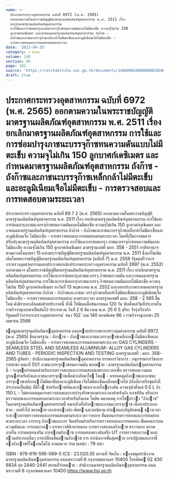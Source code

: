 ```yaml
---
name: >-
  ประกาศกระทรวงอุตสาหกรรม ฉบับที่ 6972 (พ.ศ. 2565)
  ออกตามความในพระราชบัญญัติมาตรฐานผลิตภัณฑ์อุตสาหกรรม พ.ศ. 2511 เรื่อง
  ยกเลิกมาตรฐานผลิตภัณฑ์อุตสาหกรรม
  การใช้และการซ่อมบำรุงภาชนะบรรจุก๊าซทนความดันแบบไม่มีตะเข็บ ความจุไม่เกิน 150
  ลูกบาศก์เดซิเมตร และกำหนดมาตรฐานผลิตภัณฑ์อุตสาหกรรม ถังก๊าซ -
  ถังก๊าซและภาชนะบรรจุก๊าซเหล็กกล้าไม่มีตะเข็บและอะลูมิเนียมเจือไม่มีตะเข็บ -
  การตรวจสอบและการทดสอบตามระยะเวลา
date: '2023-04-25'
category: ง พิเศษ
volume: 140
section: 96
page: 102
source: 'https://ratchakitcha.soc.go.th/documents/140D096S0000000010200.pdf'
draft: true
---
```


# ประกาศกระทรวงอุตสาหกรรม ฉบับที่ 6972 (พ.ศ. 2565) ออกตามความในพระราชบัญญัติมาตรฐานผลิตภัณฑ์อุตสาหกรรม พ.ศ. 2511 เรื่อง ยกเลิกมาตรฐานผลิตภัณฑ์อุตสาหกรรม การใช้และการซ่อมบำรุงภาชนะบรรจุก๊าซทนความดันแบบไม่มีตะเข็บ ความจุไม่เกิน 150 ลูกบาศก์เดซิเมตร และกำหนดมาตรฐานผลิตภัณฑ์อุตสาหกรรม ถังก๊าซ - ถังก๊าซและภาชนะบรรจุก๊าซเหล็กกล้าไม่มีตะเข็บและอะลูมิเนียมเจือไม่มีตะเข็บ - การตรวจสอบและการทดสอบตามระยะเวลา

ประกาศกระทรวงอุตสาหกรรม ฉบับที่ 69 7 2 (พ.ศ. 2565) ออกตามความในพระราชบัญญัติมาตรฐานผลิตภัณฑ์อุตสาหกรรม พ.ศ. 2511 เรื่อง ยกเลิกมาตรฐานผลิตภัณฑ์อุตสาหกรรม การใช้และการซ่อมบารุงภาชนะบรรจุก๊าซทนความดันแบบไม่มีตะเข็บ ความจุไม่เกิน 150 ลูกบาศก์เดซิเมตร และกาหนดมาตรฐานผลิตภัณฑ์อุตสาหกรรม ถังก๊าซ - ถังก๊าซและภาชนะบรรจุก๊าซเหล็กกล้าไม่มีตะเข็บและอะลูมิเนียมเจือ ไม่มีตะเข็บ - การตรวจสอบและการทดสอบตามระยะเวลา โดยที่เป็นการสมควรปรับปรุงมาตรฐานผลิตภัณฑ์อุตสาหกรรม การใช้และการซ่อมบารุง ภาชนะบรรจุก๊าซทนความดันแบบไม่มีตะเข็บ ความจุไม่เกิน 150 ลูกบาศก์เดซิเมตร มาตรฐานเลขที่ มอก. 358 - 2551 อาศัยอานาจตามความในมาตรา 15 แห่งพระราชบัญญัติมาตรฐานผลิตภัณฑ์อุตสาหกรรม พ.ศ. 2511 ซึ่งแก้ไขเพิ่มเติมโดยพระราชบัญญัติมาตรฐานผลิตภัณฑ์อุตสาหกรรม (ฉบับที่ 7) พ.ศ. 2558 รัฐมนตรีว่าการกระทรวงอุตสาหกรรมออกประกาศยกเลิกประกาศกระทรวงอุตสาหกรรม ฉบับที่ 3997 (พ.ศ. 2552) ออกตามควา มในพระราชบัญญัติมาตรฐานผลิตภัณฑ์อุตสาหกรรม พ.ศ. 2511 เรื่อง ยกเลิกมาตรฐานผลิตภัณฑ์อุตสาหกรรม การใช้และการซ่อมบารุงภาชนะบรรจุ ก๊าซทนความดัน และกาหนดมาตรฐานผลิตภัณฑ์อุตสาหกรรม การใช้และการซ่อมบารุงภาชนะบรรจุ ก๊าซทนความดันแบบไม่มีตะเข็บ ความจุไม่เกิน 150 ลูกบาศก์เดซิเมตร ลงวันที่ 13 พฤษภาคม พ.ศ. 2552 และออกประกาศกาหนดมาตรฐานผลิตภัณฑ์อุตสาหกรรม ถังก๊าซ - ถังก๊าซและภาชนะ บรรจุก๊าซเหล็กกล้าไม่มีตะเข็บและอะลูมิเนียมเจือไม่มีตะเข็บ - การตรวจสอบและการทดสอบ ตามระยะเวลา มาตรฐานเลขที่ มอก. 358 - 2 565 ขึ้นใหม่ ดังมีรายละเอียดต่อท้ายประกาศนี้ ทั้งนี้ ให้มีผลเมื่อพ้นกาหนด 120 วัน นับตั้งแต่วันที่ประกาศในราชกิจจานุเบกษาเป็นต้นไป ประกาศ ณ วันที่ 2 6 ธันวาคม พ.ศ. 25 6 5 สุริยะ จึงรุ่งเรืองกิจ รัฐมนตรีว่าการกระทรวงอุตสาหกรรม ้ หนา 102 ่ เลม 140 ตอนพิเศษ 96 ง ราชกิจจานุเบกษา 25 เมษายน 2566

ขอมูลมาตรฐานผลิตภัณฑอุตสาหกรรม แนบทายประกาศกระทรวงอุตสาหกรรม ฉบับที่ 6972 (พ.ศ. 2565) ชื่อมาตรฐาน : ถังกาซ - ถังกาซและภาชนะบรรจุกาซเหล็กกลาไม่มีตะเข็บและอะลูมิเนียมเจือ ไม่มีตะเข็บ - การตรวจสอบและการทดสอบตามระยะเวลา GAS CYLINDERS - SEAMLESS STEEL AND SEAMLESS ALUMINIUM- ALLOY GAS CYLINDERS AND TUBES - PERIODIC INSPECTION AND TESTING มาตรฐานเลขที่ : มอก. 358-2565 ผู้จัดทํา : สํานักงานมาตรฐานผลิตภัณฑอุตสาหกรรม กรรมการวิชาการ : อนุกรรมการวิชาการรายสาขา คณะที่ 51/1 ภาชนะบรรจุกาซทนความดัน ขอบขาย : มาตรฐานผลิตภัณฑอุตสาหกรรมนี้ - ระบุขอกําหนดสําหรับการตรวจสอบและการทดสอบตามระยะเวลาเพื่อ ตรวจสอบความสมบูรณสําหรับถังและภาชนะบรรจุกาซเพื่อนํากลับมาใช ใหม - ครอบคลุมถังกาซและภาชนะบรรจุกาซเหล็กกลาไม่มีตะเข็บและอะลูมิเนียม เจือไม่มีตะเข็บเคลื่อนยายได้ (ถังเดี่ยวหรือชุดถังที่ประกอบเป็นมัด) ที่มีไว สําหรับกาซอัดและกาซเหลวภายใตแรงดัน ความจุน้ําตั้งแต่ 0.5 L ถึง 150 L - ไม่ครอบคลุมการตรวจสอบและการบํารุงรักษาตามระยะเวลาสําหรับถัง อะเซทิลีน หรือการตรวจสอบและการทดสอบตามระยะเวลาสําหรับถังคอม โพสิต หมายเหตุ การใชคําวา "ถังกาซ" ในมาตรฐานผลิตภัณฑอุตสาหกรรมนี้ หมายถึงทั้งถังกาซและภาชนะบรรจุกาซ เนื้อหาประกอบด้วย : บททั่วไป ขอบขาย เอกสารอางอิง ศัพท และบทนิยาม คํายอและสัญลักษณ ชวงเวลาระหวางการตรวจสอบและการทดสอบตามระยะเวลา รายการ ขั้นตอนการตรวจสอบและการทดสอบตามระยะเวลา การระบุ ถังกาซและการ จัดเตรียมสําหรับการตรวจสอบและการทดสอบ ขั้นตอนการลดความดันและ การถอดวาลว การตรวจพินิจภายนอก การตรวจสอบคอถังกาซ ตรวจสอบ สภาพภายใน การทดสอบเสริม การซอมถังกาซ การทดสอบแรงดันหรือ UT การตรวจสอบวาลวและสวนประกอบอื่นๆ การเปลี่ยนชิ้นสวนถังกาซ การ ดําเนินการขั้นสุดทาย การปฏิเสธและการชี้บงถังกาซที่ใชงานไม่ได้ ภาคผนวก จํานวนหน้า : 79 หน้า

ISBN : 978-616-595-069-5 ICS : 23.020.35 สถานที่ จัดเก็บ : หองสมุดสํานักงานมาตรฐานผลิตภัณฑอุตสาหกรรม ถนนพระรามที่ 6 กรุงเทพมหานคร 10400 โทรศัพท 02 430 6834 ต่อ 2440-2441 สถานที่จําหนาย : สํานักงานมาตรฐานผลิตภัณฑอุตสาหกรรม ถนนพระรามที่ 6 กรุงเทพมหานคร 10400 https://www.tisi.go.th
